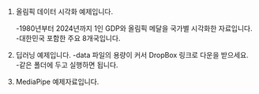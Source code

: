 1. 올림픽 데이터 시각화 예제입니다.

   -1980년부터 2024년까지 1인 GDP와 올림픽 메달을 국가별 시각화한 자료입니다.
   -대한민국 포함한 주요 8개국입니다.


2. 딥러닝 예제입니다.
   -data 파일의 용량이 커서 DropBox 링크로 다운을 받으세요.
   -같은 폴더에 두고 실행하면 됩니다.

4. MediaPipe 예제자료입니다.
